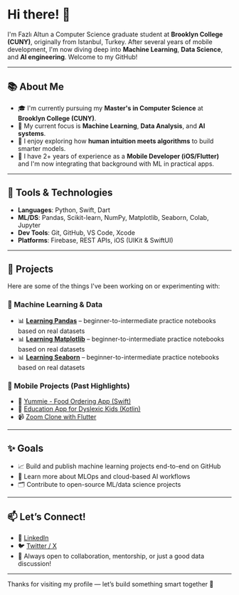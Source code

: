 # Hi there! 👋

I'm Fazlı Altun a Computer Science graduate student at **Brooklyn College (CUNY)**, originally from Istanbul, Turkey. After several years of mobile development, I'm now diving deep into **Machine Learning**, **Data Science**, and **AI engineering**. Welcome to my GitHub!

---

## 📚 About Me

- 🎓 I'm currently pursuing my **Master's in Computer Science** at **Brooklyn College (CUNY)**.
- 🤖 My current focus is **Machine Learning**, **Data Analysis**, and **AI systems**.
- 🧠 I enjoy exploring how **human intuition meets algorithms** to build smarter models.
- 📱 I have 2+ years of experience as a **Mobile Developer (iOS/Flutter)** and I'm now integrating that background with ML in practical apps.

---

## 🧰 Tools & Technologies

- **Languages**: Python, Swift, Dart  
- **ML/DS**: Pandas, Scikit-learn, NumPy, Matplotlib, Seaborn, Colab, Jupyter  
- **Dev Tools**: Git, GitHub, VS Code, Xcode  
- **Platforms**: Firebase, REST APIs, iOS (UIKit & SwiftUI)

---

## 📌 Projects

Here are some of the things I've been working on or experimenting with:

### 🧠 Machine Learning & Data
- 📊 **[Learning Pandas](https://github.com/fazlialtunn/learning_pandas)** – beginner-to-intermediate practice notebooks based on real datasets
- 📊 **[Learning Matplotlib](https://github.com/fazlialtunn/learning-matplotlib)** – beginner-to-intermediate practice notebooks based on real datasets
- 📊 **[Learning Seaborn](https://github.com/fazlialtunn/learning-seaborn)** – beginner-to-intermediate practice notebooks based on real datasets

### 📱 Mobile Projects (Past Highlights)
- 🍔 [Yummie - Food Ordering App (Swift)](https://github.com/fazlialtunn/YummieSwift)
- 🧒 [Education App for Dyslexic Kids (Kotlin)](https://github.com/fazlialtunn/learning-kotlin-wproject)
- 📹 [Zoom Clone with Flutter](https://github.com/fazlialtunn/zoom-clone-flutter)

---

## ✨ Goals

- 📈 Build and publish machine learning projects end-to-end on GitHub
- 🎯 Learn more about MLOps and cloud-based AI workflows
- 🗂 Contribute to open-source ML/data science projects

---

## 📫 Let’s Connect!

- 💼 [LinkedIn](https://www.linkedin.com/in/fazlialtunnn/)  
- 🐦 [Twitter / X](https://twitter.com/faltungg)  
- 💬 Always open to collaboration, mentorship, or just a good data discussion!

---

Thanks for visiting my profile — let’s build something smart together 🚀

